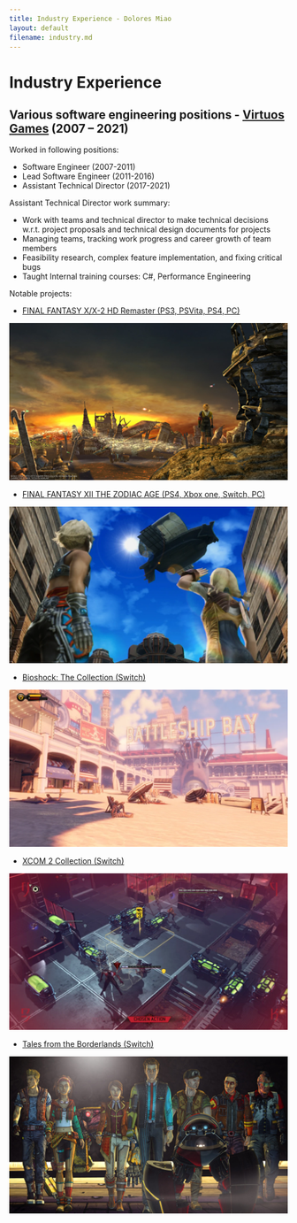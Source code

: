 ```yaml
---
title: Industry Experience - Dolores Miao
layout: default
filename: industry.md
--- 
```


# Industry Experience

## Various software engineering positions - [Virtuos Games](http://www.virtuosgames.com) (2007 – 2021)

Worked in following positions: 
* Software Engineer (2007-2011) 
* Lead Software Engineer (2011-2016) 
* Assistant Technical Director (2017-2021) 

Assistant Technical Director work summary:	
 
* Work with teams and technical director to make technical decisions w.r.t. project proposals and technical design documents for projects 
* Managing teams, tracking work progress and career growth of team members 
* Feasibility research, complex feature implementation, and fixing critical bugs 
* Taught Internal training courses: C#, Performance Engineering 

Notable projects: 
 
* [FINAL FANTASY X/X-2 HD Remaster (PS3, PSVita, PS4, PC)](https://finalfantasyxhd.square-enix-games.com/en-us/home/)

![Final Fantasy X](ffx.jpg)

* [FINAL FANTASY XII THE ZODIAC AGE (PS4, Xbox one, Switch, PC)](https://finalfantasyxii.square-enix-games.com/home/?lang=us)

![Final Fantasy XII](ffxii.webp)

* [Bioshock: The Collection (Switch)](https://2k.com/en-US/game/bioshock-the-collection/)

![Bioshock Infinite](bsi.webp)

* [XCOM 2 Collection (Switch)](https://store.2k.com/game/buy-xcom-2-collection)

![XCOM 2](xcom2.webp)

* [Tales from the Borderlands (Switch)](https://borderlands.2k.com/tales-from-the-borderlands/)

![Tales from the Borderlands](tob.jpg)
